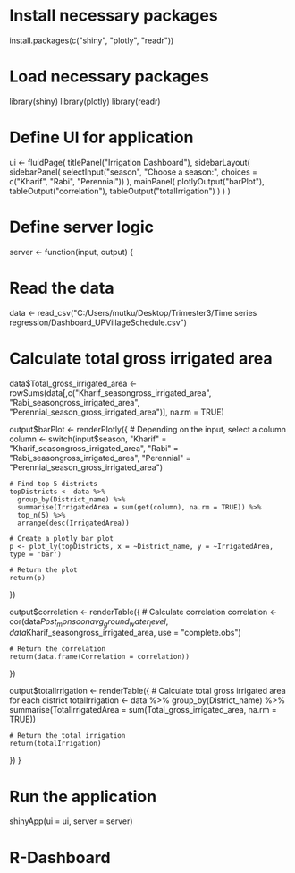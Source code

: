 # Install necessary packages
install.packages(c("shiny", "plotly", "readr"))

# Load necessary packages
library(shiny)
library(plotly)
library(readr)

# Define UI for application
ui <- fluidPage(
  titlePanel("Irrigation Dashboard"),
  sidebarLayout(
    sidebarPanel(
      selectInput("season", "Choose a season:", 
                  choices = c("Kharif", "Rabi", "Perennial"))
    ),
    mainPanel(
      plotlyOutput("barPlot"),
      tableOutput("correlation"),
      tableOutput("totalIrrigation")
    )
  )
)

# Define server logic
server <- function(input, output) {
  # Read the data
  data <- read_csv("C:/Users/mutku/Desktop/Trimester3/Time series regression/Dashboard_UPVillageSchedule.csv")
  
  # Calculate total gross irrigated area
  data$Total_gross_irrigated_area <- rowSums(data[,c("Kharif_seasongross_irrigated_area", "Rabi_seasongross_irrigated_area", "Perennial_season_gross_irrigated_area")], na.rm = TRUE)
  
  output$barPlot <- renderPlotly({
    # Depending on the input, select a column
    column <- switch(input$season,
                     "Kharif" = "Kharif_seasongross_irrigated_area",
                     "Rabi" = "Rabi_seasongross_irrigated_area",
                     "Perennial" = "Perennial_season_gross_irrigated_area")
    
    # Find top 5 districts
    topDistricts <- data %>%
      group_by(District_name) %>%
      summarise(IrrigatedArea = sum(get(column), na.rm = TRUE)) %>%
      top_n(5) %>%
      arrange(desc(IrrigatedArea))
    
    # Create a plotly bar plot
    p <- plot_ly(topDistricts, x = ~District_name, y = ~IrrigatedArea, type = 'bar')
    
    # Return the plot
    return(p)
  })
  
  output$correlation <- renderTable({
    # Calculate correlation
    correlation <- cor(data$Post_monsoonavg_ground_water_level, data$Kharif_seasongross_irrigated_area, use = "complete.obs")
    
    # Return the correlation
    return(data.frame(Correlation = correlation))
  })
  
  output$totalIrrigation <- renderTable({
    # Calculate total gross irrigated area for each district
    totalIrrigation <- data %>%
      group_by(District_name) %>%
      summarise(TotalIrrigatedArea = sum(Total_gross_irrigated_area, na.rm = TRUE))
    
    # Return the total irrigation
    return(totalIrrigation)
  })
}

# Run the application 
shinyApp(ui = ui, server = server)
# R-Dashboard
